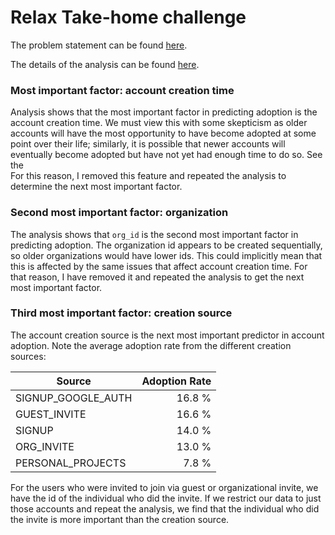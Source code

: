 # Relax Take-home challenge

The problem statement can be found [here](https://github.com/metacreek/springboard/blob/master/mini-projects/relax_challenge/relax_data_science_challenge.pdf).

The details of the analysis can be found [here](https://github.com/metacreek/springboard/blob/master/mini-projects/relax_challenge/Take%20Home%20%231-functionized.ipynb).

### Most important factor: account creation time

Analysis shows that the most important factor in predicting adoption is the account creation time. We must view this with
some skepticism as older accounts will have the most opportunity to have become adopted at some point over their life; 
similarly, it is possible that newer accounts will eventually become adopted but have not yet had enough time to do so.
See the   
For this reason, I removed this feature and repeated the analysis to determine the next most important factor.

### Second most important factor: organization

The analysis shows that `org_id` is the second most important factor in predicting adoption.  The organization id
appears to be created sequentially, so older organizations would have lower ids.  This could
implicitly mean that this is affected by the same issues that affect account creation time.  For that reason,
I have removed it and repeated the analysis to get the next most important factor.

### Third most important factor: creation source

The account creation source is the next most important predictor in account adoption.  Note the average adoption rate 
from the different creation sources:

| Source | Adoption Rate |
| --- | --: |
| SIGNUP_GOOGLE_AUTH | 16.8 % |
| GUEST_INVITE | 16.6 % |
| SIGNUP | 14.0 % |
| ORG_INVITE | 13.0 % |
| PERSONAL_PROJECTS | 7.8 % |

For the users who were invited to join via guest or organizational invite, we have the
id of the individual who did the invite.  If we restrict our data to just those accounts and repeat the analysis,
we find that the individual who did the invite is more important than the creation source.

 
